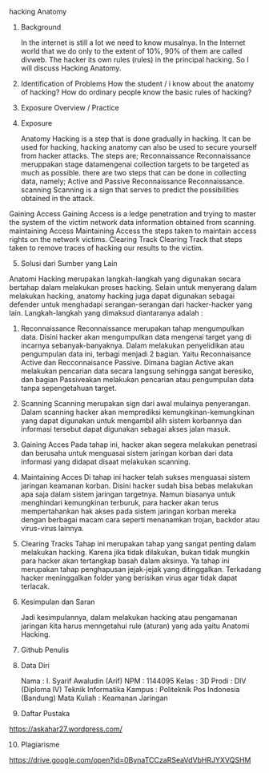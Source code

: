 hacking Anatomy



1. Background

     In the internet is still a lot we need to know musalnya. In the Internet world that we do only to the extent of 10%, 90% of them are called divweb. The hacker its own rules (rules) in the principal hacking. So I will discuss Hacking Anatomy.

2. Identification of Problems
How the student / i know about the anatomy of hacking?
How do ordinary people know the basic rules of hacking?

3. Exposure Overview / Practice



4. Exposure

     Anatomy Hacking is a step that is done gradually in hacking. It can be used for hacking, hacking anatomy can also be used to secure yourself from hacker attacks. The steps are;
Reconnaissance
      Reconnaissance meruppakan stage datamengenai collection targets to be targeted as much as possible. there are two steps that can be done in collecting data, namely; Active and Passive Reconnaissance Reconnaissance.
scanning
   Scanning is a sign that serves to predict the possibilities obtained in the attack.

Gaining Access
     Gaining Access is a ledge penetration and trying to master the system of the victim network data information obtained from scanning.
maintaining Access
     Maintaining Access the steps taken to maintain access rights on the network victims.
Clearing Track
     Clearing Track that steps taken to remove traces of hacking our results to the victim.

5. Solusi dari Sumber yang Lain

Anatomi Hacking merupakan langkah-langkah yang digunakan secara bertahap dalam melakukan proses hacking. Selain untuk menyerang dalam melakukan hacking, anatomy hacking juga dapat digunakan sebagai defender untuk menghadapi serangan-serangan dari hacker-hacker yang lain. Langkah-langkah yang dimaksud diantaranya adalah :
1. Reconnaissance
Reconnaissance merupakan tahap mengumpulkan data. Disini hacker akan mengumpulkan data mengenai target yang di incarnya sebanyak-banyaknya. Dalam melakukan penyelidikan atau pengumpulan data ini, terbagi menjadi 2 bagian. Yaitu Reconnaisance Active dan Recconnaisance Passive. Dimana bagian Active akan melakukan pencarian data secara langsung sehingga sangat beresiko, dan bagian Passiveakan melakukan pencarian atau pengumpulan data tanpa sepengetahuan target.
2. Scanning
Scanning merupakan sign dari awal mulainya penyerangan. Dalam scanning hacker akan memprediksi kemungkinan-kemungkinan yang dapat digunakan untuk mengambil alih sistem korbannya dan informasi tersebut dapat digunakan sebagai akses jalan masuk.
3. Gaining Acces
Pada tahap ini, hacker akan segera melakukan penetrasi dan berusaha untuk menguasai sistem jaringan korban dari data informasi yang didapat disaat melakukan scanning.
4. Maintaining Acces
Di tahap ini hacker telah sukses menguasai sistem jaringan keamanan korban. Disini hacker sudah bisa bebas melakukan apa saja dalam sistem jaringan targetnya. Namun biasanya untuk menghindari kemungkinan terburuk, para hacker akan terus mempertahankan hak akses pada sistem jaringan korban mereka dengan berbagai macam cara seperti menanamkan trojan, backdor atau virus-virus lainnya.
5. Clearing Tracks
Tahap ini merupakan tahap yang sangat penting dalam melakukan hacking. Karena jika tidak dilakukan, bukan tidak mungkin para hacker akan tertangkap basah dalam aksinya. Ya tahap ini merupakan tahap penghapusan jejak-jejak yang ditinggalkan. Terkadang hacker meninggalkan folder yang berisikan virus agar tidak dapat terlacak.

6. Kesimpulan dan Saran

     Jadi kesimpulannya, dalam melakukan hacking atau pengamanan jaringan kita harus menngetahui rule (aturan) yang ada yaitu Anatomi Hacking.

7. Github Penulis



8. Data Diri

     Nama           : I. Syarif Awaludin (Arif)
     NPM            : 1144095
     Kelas            : 3D
     Prodi            : DIV (Diploma IV) Teknik Informatika
     Kampus        : Politeknik Pos Indonesia (Bandung)
     Mata Kuliah   : Keamanan Jaringan  

9. Daftar Pustaka

https://askahar27.wordpress.com/

10. Plagiarisme

https://drive.google.com/open?id=0BynaTCCzaRSeaVdVbHRJYXVQSHM
